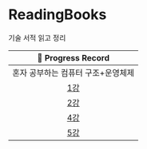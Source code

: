 # ReadingBooks

기술 서적 읽고 정리

|                           📍 Progress Record                            |
|:-----------------------------------------------------------------------:|
|                           혼자 공부하는 컴퓨터 구조+운영체제                           |
| [1강](https://github.com/yunji1201/ReadingBooks/blob/main/computer/1.md) |
| [2강](https://github.com/yunji1201/ReadingBooks/blob/main/computer/2.md) |
| [4강](https://github.com/yunji1201/ReadingBooks/blob/main/computer/4.md) |
| [5강](https://github.com/yunji1201/ReadingBooks/blob/main/computer/5.md) |
